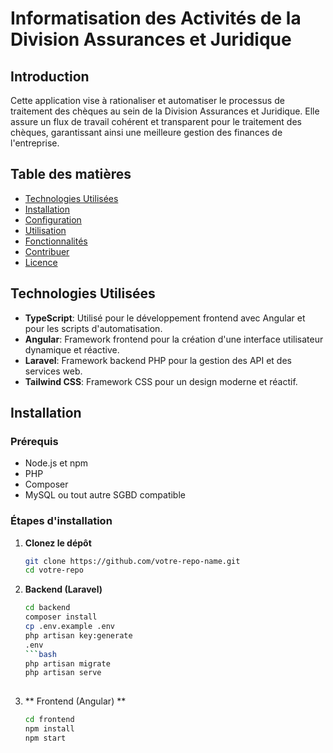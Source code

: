 # Informatisation des Activités de la Division Assurances et Juridique

## Introduction
Cette application vise à rationaliser et automatiser le processus de traitement des chèques au sein de la Division Assurances et Juridique. Elle assure un flux de travail cohérent et transparent pour le traitement des chèques, garantissant ainsi une meilleure gestion des finances de l'entreprise.

## Table des matières
- [Technologies Utilisées](#technologies-utilisées)
- [Installation](#installation)
- [Configuration](#configuration)
- [Utilisation](#utilisation)
- [Fonctionnalités](#fonctionnalités)
- [Contribuer](#contribuer)
- [Licence](#licence)

## Technologies Utilisées
- **TypeScript**: Utilisé pour le développement frontend avec Angular et pour les scripts d'automatisation.
- **Angular**: Framework frontend pour la création d'une interface utilisateur dynamique et réactive.
- **Laravel**: Framework backend PHP pour la gestion des API et des services web.
- **Tailwind CSS**: Framework CSS pour un design moderne et réactif.

## Installation

### Prérequis
- Node.js et npm
- PHP
- Composer
- MySQL ou tout autre SGBD compatible

### Étapes d'installation

1. **Clonez le dépôt**
   ```bash
   git clone https://github.com/votre-repo-name.git
   cd votre-repo
2. **Backend (Laravel)**
    ```bash
    cd backend
   composer install
   cp .env.example .env
   php artisan key:generate
    .env
    ```bash
   php artisan migrate
   php artisan serve
  
3. ** Frontend (Angular) **
   ```bash
   cd frontend
   npm install
   npm start


   
